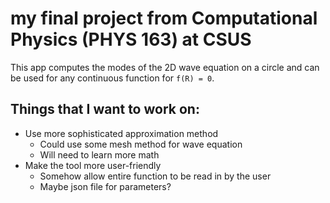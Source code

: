 # my final project from Computational Physics (PHYS 163) at CSUS

This app computes the modes of the 2D wave equation on a circle and can be used for any continuous function for ```f(R) = 0```.

## Things that I want to work on:

- Use more sophisticated approximation method
    - Could use some mesh method for wave equation
    - Will need to learn more math
- Make the tool more user-friendly
    - Somehow allow entire function to be read in by the user
    - Maybe json file for parameters?


